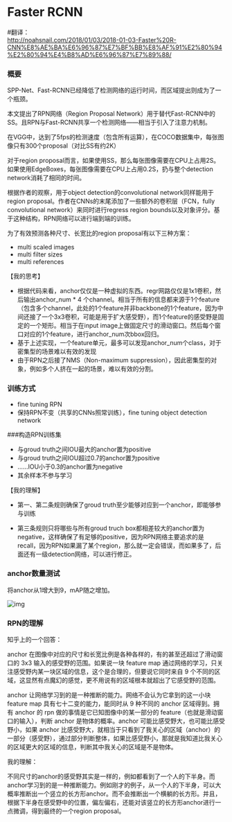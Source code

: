 # Faster RCNN
#翻译： 	
http://noahsnail.com/2018/01/03/2018-01-03-Faster%20R-CNN%E8%AE%BA%E6%96%87%E7%BF%BB%E8%AF%91%E2%80%94%E2%80%94%E4%B8%AD%E6%96%87%E7%89%88/
### 概要

SPP-Net、Fast-RCNN已经降低了检测网络的运行时间，而区域提出则成为了一个瓶颈。

本文提出了RPN网络（Region Proposal Network）用于替代Fast-RCNN中的SS。且RPN与Fast-RCNN共享一个检测网络——相当于引入了注意力机制。

在VGG中，达到了5fps的检测速度（包含所有运算），在COCO数据集中，每张图像只有300个proposal（对比SS有约2K）

对于region proposal而言，如果使用SS，那么每张图像需要在CPU上占用2S。如果使用EdgeBoxes，每张图像需要在CPU上占用0.2S，扔与整个detection network消耗了相同的时间。

根据作者的观察，用于object detection的convolutional network同样能用于region proposal。作者在CNNs的末尾添加了一些额外的卷积层（FCN，fully convolutional network）来同时进行regress region bounds以及对象评分。基于这种结构，RPN网络可以进行端到端的训练。

为了有效预测各种尺寸、长宽比的region proposal有以下三种方案：

+ multi scaled images
+ multi filter sizes
+ multi references



【我的思考】

+ 根据代码来看，anchor仅仅是一种虚拟的东西。regr网路仅仅是1x1卷积，然后输出anchor_num * 4 个channel。相当于所有的信息都来源于1个feature（包含多个channel，此处的1个feature并非backbone的1个feature，因为中间还接了一个3x3卷积，可能是用于扩大感受野），而1个feature的感受野是固定的一个矩形。相当于在input image上做固定尺寸的滑动窗口。然后每个窗口对应的1个feature，进行anchor_num次bbox回归。
+ 基于上述实现，一个feature单元，最多可以发现anchor_num个class，对于密集型的场景难以有效的发现
+ 由于RPN之后接了NMS（Non-maximum  suppression），因此密集型的对象，例如多个人挤在一起的场景，难以有效的分割。



### 训练方式

+ fine tuning RPN
+ 保持RPN不变（共享的CNNs照常训练），fine tuning object detection network



###构造RPN训练集

+ 与groud truth之间IOU最大的anchor置为positive
+ 与groud truth之间IOU超过0.7的anchor置为positive
+ ……IOU小于0.3的anchor置为negative
+ 其余样本不参与学习

【我的理解】

+ 第一、第二条规则确保了groud truth至少能够对应到一个anchor，即能够参与训练

+ 第三条规则只将哪些与所有groud truch box都相差较大的anchor置为negative，这样确保了有足够的positive，因为RPN网络主要追求的是recall，因为RPN如果漏了某个region，那么就一定会错误，而如果多了，后面还有一级detection网络，可以进行修正。


### anchor数量测试

将anchor从1增大到9，mAP随之增加。

![img](http://upload-images.jianshu.io/upload_images/3232548-826524060db73235.png?imageMogr2/auto-orient/strip%7CimageView2/2/w/1240) 



### RPN的理解

知乎上的一个回答：

anchor 在图像中对应的尺寸和长宽比例是各种各样的，有的甚至还超过了滑动窗口的 3x3 输入的感受野的范围。如果说一块 feature map 通过网络的学习，只关注感受野内某一块区域的信息，这个是合理的，但要说它同时来自 9 个不同的区域，这显然有点魔幻的感觉，更不用说有的区域根本就超出了它感受野的范围。

anchor 让网络学习到的是一种推断的能力。网络不会认为它拿到的这一小块 feature map 具有七十二变的能力，能同时从 9 种不同的 anchor 区域得到。拥有 anchor 的 rpn 做的事情是它已知图像中的某一部分的 feature（也就是滑动窗口的输入），判断 anchor 是物体的概率。anchor 可能比感受野大，也可能比感受野小，如果 anchor 比感受野大，就相当于只看到了我关心的区域（anchor）的一部分（感受野），通过部分判断整体，如果比感受野小，那就是我知道比我关心的区域更大的区域的信息，判断其中我关心的区域是不是物体。



我的理解：

不同尺寸的anchor的感受野其实是一样的，例如都看到了一个人的下半身。而anchor学习到的是一种推断能力。例如刚才的例子，从一个人的下半身，可以大概率推断出一个竖立的长方形anchor。而不会推断出一个横躺的长方形。并且，根据下半身在感受野中的位置，偏左偏右，还能对该竖立的长方形anchor进行一点微调，得到最终的一个region proposal。
